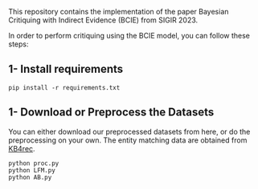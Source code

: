 This repository contains the implementation of the paper Bayesian Critiquing with Indirect Evidence (BCIE) from SIGIR 2023.

In order to perform critiquing using the BCIE model, you can follow these steps:

## 1- Install requirements
~~~
pip install -r requirements.txt
~~~
## 1- Download or Preprocess the Datasets
You can either download our preprocessed datasets from here, or do the preprocessing on your own. The entity matching data are obtained from [KB4rec](https://github.com/RUCDM/KB4Rec).
~~~
python proc.py
python LFM.py
python AB.py
~~~
